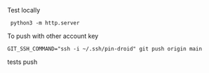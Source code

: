 Test locally

     python3 -m http.server

To push with other account key

    GIT_SSH_COMMAND="ssh -i ~/.ssh/pin-droid" git push origin main

tests push
